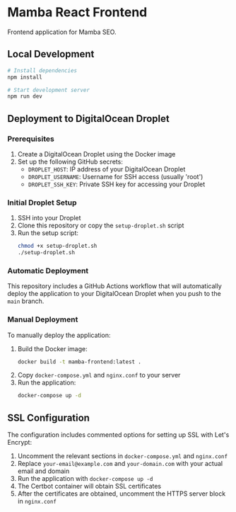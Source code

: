 # Mamba React Frontend

Frontend application for Mamba SEO.

## Local Development

```bash
# Install dependencies
npm install

# Start development server
npm run dev
```

## Deployment to DigitalOcean Droplet

### Prerequisites

1. Create a DigitalOcean Droplet using the Docker image
2. Set up the following GitHub secrets:
   - `DROPLET_HOST`: IP address of your DigitalOcean Droplet
   - `DROPLET_USERNAME`: Username for SSH access (usually 'root')
   - `DROPLET_SSH_KEY`: Private SSH key for accessing your Droplet

### Initial Droplet Setup

1. SSH into your Droplet
2. Clone this repository or copy the `setup-droplet.sh` script
3. Run the setup script:
   ```bash
   chmod +x setup-droplet.sh
   ./setup-droplet.sh
   ```

### Automatic Deployment

This repository includes a GitHub Actions workflow that will automatically deploy the application to your DigitalOcean Droplet when you push to the `main` branch.

### Manual Deployment

To manually deploy the application:

1. Build the Docker image:
   ```bash
   docker build -t mamba-frontend:latest .
   ```
2. Copy `docker-compose.yml` and `nginx.conf` to your server
3. Run the application:
   ```bash
   docker-compose up -d
   ```

## SSL Configuration

The configuration includes commented options for setting up SSL with Let's Encrypt:

1. Uncomment the relevant sections in `docker-compose.yml` and `nginx.conf`
2. Replace `your-email@example.com` and `your-domain.com` with your actual email and domain
3. Run the application with `docker-compose up -d`
4. The Certbot container will obtain SSL certificates
5. After the certificates are obtained, uncomment the HTTPS server block in `nginx.conf`
